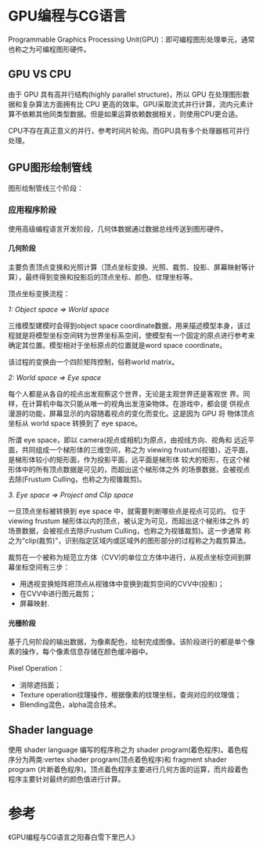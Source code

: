 # GPU编程与CG语言

Programmable Graphics Processing Unit(GPU)：即可编程图形处理单元，通常也称之为可编程图形硬件。


## GPU VS CPU
由于 GPU 具有高并行结构(highly parallel structure)，所以 GPU 在处理图形数据和复杂算法方面拥有比 CPU 更高的效率。GPU采取流式并行计算，流内元素计算不依赖其他同类型数据。但是如果运算依赖数据相关，则使用CPU更合适。

CPU不存在真正意义的并行，参考时间片轮询。而GPU具有多个处理器核可并行处理。

## GPU图形绘制管线
图形绘制管线三个阶段：

### 应用程序阶段
使用高级编程语言开发阶段，几何体数据通过数据总线传送到图形硬件。

#### 几何阶段
主要负责顶点变换和光照计算（顶点坐标变换、光照、裁剪、投影、屏幕映射等计算），最终得到变换和投影后的顶点坐标、颜色、纹理坐标等。

顶点坐标变换流程：

*1: Object space => World space*

三维模型建模时会得到object space coordinate数据，用来描述模型本身，该过程就是将模型坐标空间转为世界坐标系空间，使模型有一个固定的原点进行参考来确定其位置。模型相对于坐标原点的位置就是word space coordinate。

该过程的变换由一个四阶矩阵控制，俗称world matrix。

*2: World space => Eye space*

每个人都是从各自的视点出发观察这个世界，无论是主观世界还是客观世 界。同样，在计算机中每次只能从唯一的视角出发渲染物体。在游戏中，都会提 供视点漫游的功能，屏幕显示的内容随着视点的变化而变化。这是因为 GPU 将 物体顶点坐标从 world space 转换到了 eye space。

所谓 eye space，即以 camera(视点或相机)为原点，由视线方向、视角和 远近平面，共同组成一个梯形体的三维空间，称之为 viewing frustum(视锥)，近平面，是梯形体较小的矩形面，作为投影平面，远平面是梯形体 较大的矩形，在这个梯形体中的所有顶点数据是可见的，而超出这个梯形体之外 的场景数据，会被视点去除(Frustum Culling，也称之为视锥裁剪)。


*3. Eye space => Project and Clip space*

一旦顶点坐标被转换到 eye space 中，就需要判断哪些点是视点可见的。 位于 viewing frustum 梯形体以内的顶点，被认定为可见，而超出这个梯形体之外 的场景数据，会被视点去除(Frustum Culling，也称之为视锥裁剪)。这一步通常 称之为“clip(裁剪)”，识别指定区域内或区域外的图形部分的过程称之为裁剪算法。

裁剪在一个被称为规范立方体（CVV)的单位立方体中进行，从视点坐标空间到屏幕坐标空间有三步：

- 用透视变换矩阵把顶点从视锥体中变换到裁剪空间的CVV中(投影)；
- 在CVV中进行图元裁剪；
- 屏幕映射.

#### 光栅阶段
基于几何阶段的输出数据，为像素配色，绘制完成图像。该阶段进行的都是单个像素的操作，每个像素信息存储在颜色缓冲器中。

Pixel Operation：
- 消除遮挡面；
- Texture operation纹理操作，根据像素的纹理坐标，查询对应的纹理值；
- Blending混色，alpha混合技术。

## Shader language
使用 shader language 编写的程序称之为 shader program(着色程序)。着色程 序分为两类:vertex shader program(顶点着色程序)和 fragment shader program (片断着色程序)。顶点着色程序主要进行几何方面的运算，而片段着色程序主要针对最终的颜色值进行计算。



# 参考
《GPU编程与CG语言之阳春白雪下里巴人》
